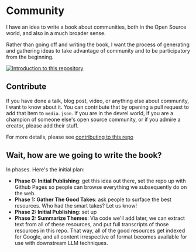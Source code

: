 # Community

I have an idea to write a book about communities, both in the Open Source world, and also in a much broader sense.

Rather than going off and writing the book, I want the process of generating and gathering ideas to take
advantage of community and to be participatory from the beginning.

[![Introduction to this repository](https://img.youtube.com/vi/j36lhnAiJ0g/1.jpg)](https://youtu.be/j36lhnAiJ0g)

## Contribute

If you have done a talk, blog post, video, or anything else about community, I want to know about it. You can
contribute that by opening a pull request to add that item to `media.json`. If you are in the devrel world, if you are
a champion of someone else's open source community, or if you admire a creator, please add their stuff.

For more details, please see  [contributing to this repo](CONTRIBUTING.md)

## Wait, how are we going to write the book?

In phases. Here's the initial plan:

* **Phase 0: Initial Publishing**: get this idea out there, set the repo up with Github Pages so people can browse everything we subsequently do on the web.
* **Phase 1: Gather The Good Takes**: ask people to surface the best resources. Who had the smart takes? Let us know!
* **Phase 2: Initial Publishing**: set up 
* **Phase 2: Summarize Themes**: Via code we'll add later, we can extract text from all of these resources,
and put full transcripts of those resources in this repo. That way, all of the good resources get indexed for Google, and all content irrespective of format becomes available for use with downstream LLM techniques.
